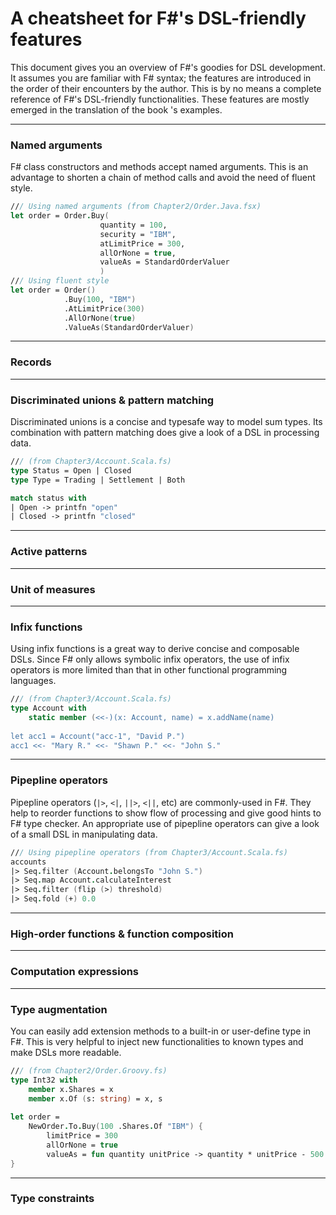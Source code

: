 A cheatsheet for F#'s DSL-friendly features
===

This document gives you an overview of F#'s goodies for DSL development. 
It assumes you are familiar with F# syntax; the features are introduced in the order of their encounters by the author.
This is by no means a complete reference of F#'s DSL-friendly functionalities. 
These features are mostly emerged in the translation of the book 's examples.

---

### Named arguments ###

F# class constructors and methods accept named arguments. 
This is an advantage to shorten a chain of method calls and avoid the need of fluent style.

```fsharp
/// Using named arguments (from Chapter2/Order.Java.fsx)
let order = Order.Buy(
                    quantity = 100, 
                    security = "IBM", 
                    atLimitPrice = 300, 
                    allOrNone = true, 
                    valueAs = StandardOrderValuer
                    )
/// Using fluent style
let order = Order()
            .Buy(100, "IBM")
            .AtLimitPrice(300)
            .AllOrNone(true)
            .ValueAs(StandardOrderValuer)
```
---
### Records ###
---

### Discriminated unions & pattern matching ###
Discriminated unions is a concise and typesafe way to model sum types. 
Its combination with pattern matching does give a look of a DSL in processing data.
```fsharp
/// (from Chapter3/Account.Scala.fs)
type Status = Open | Closed
type Type = Trading | Settlement | Both

match status with
| Open -> printfn "open"
| Closed -> printfn "closed"
```
---
### Active patterns ###
---
### Unit of measures ###
---

### Infix functions ###
Using infix functions is a great way to derive concise and composable DSLs. 
Since F# only allows symbolic infix operators, the use of infix operators is more limited than that in other functional programming languages.
```fsharp
/// (from Chapter3/Account.Scala.fs)
type Account with
    static member (<<-)(x: Account, name) = x.addName(name)
            
let acc1 = Account("acc-1", "David P.")
acc1 <<- "Mary R." <<- "Shawn P." <<- "John S."
```
---

### Pipepline operators ###

Pipepline operators (`|>`, `<|`, `||>`, `<||`, etc) are commonly-used in F#. 
They help to reorder functions to show flow of processing and give good hints to F# type checker. 
An appropriate use of pipepline operators can give a look of a small DSL in manipulating data.
  
```fsharp
/// Using pipepline operators (from Chapter3/Account.Scala.fs)
accounts 
|> Seq.filter (Account.belongsTo "John S.")
|> Seq.map Account.calculateInterest
|> Seq.filter (flip (>) threshold)
|> Seq.fold (+) 0.0
```       
---
### High-order functions & function composition ###
---
### Computation expressions ###
---

### Type augmentation ###
You can easily add extension methods to a built-in or user-define type in F#. 
This is very helpful to inject new functionalities to known types and make DSLs more readable.
```fsharp
/// (from Chapter2/Order.Groovy.fs)
type Int32 with
    member x.Shares = x
    member x.Of (s: string) = x, s
    
let order = 
    NewOrder.To.Buy(100 .Shares.Of "IBM") {
        limitPrice = 300
        allOrNone = true
        valueAs = fun quantity unitPrice -> quantity * unitPrice - 500
}    
```
---
### Type constraints ###
